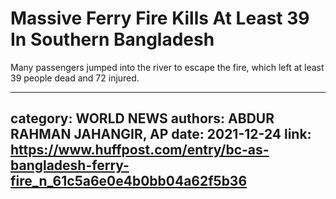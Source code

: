 # Massive Ferry Fire Kills At Least 39 In Southern Bangladesh

Many passengers jumped into the river to escape the fire, which left at least 39 people dead and 72 injured.

---
category: WORLD NEWS
authors: ABDUR RAHMAN JAHANGIR, AP
date: 2021-12-24
link: https://www.huffpost.com/entry/bc-as-bangladesh-ferry-fire_n_61c5a6e0e4b0bb04a62f5b36
---
